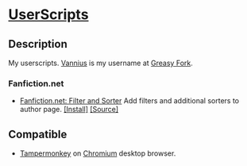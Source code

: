 # [UserScripts](https://github.com/Nellius/UserScripts/)

## Description

My userscripts. [Vannius](https://greasyfork.org/en/users/163551-vannius) is my username at [Greasy Fork](https://greasyfork.org/).

### Fanfiction.net

- [Fanfiction.net: Filter and Sorter](https://github.com/Nellius/UserScripts/tree/master/Fanfiction.net-Filter-and-Sorter)
Add filters and additional sorters to author page. [\[Install\]](https://github.com/Nellius/UserScripts/raw/master/Fanfiction.net-Filter-and-Sorter/fas.user.js) [\[Source\]](https://github.com/Nellius/UserScripts/blob/master/Fanfiction.net-Filter-and-Sorter/fas.user.js)

## Compatible

* [Tampermonkey](https://chrome.google.com/webstore/detail/tampermonkey/dhdgffkkebhmkfjojejmpbldmpobfkfo) on [Chromium](https://www.chromium.org/Home) desktop browser.
